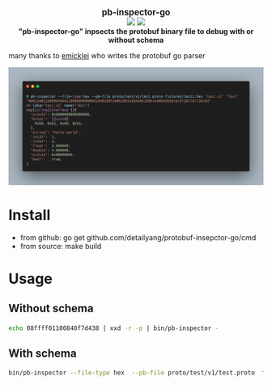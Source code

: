 <p align="center">
  <b>
    <span style="font-size:larger;">pb-inspector-go</span>
  </b>
  <br />
   <a href="https://travis-ci.org/detailyang/pb-inspector-go"><img src="https://travis-ci.org/detailyang/pb-inspector-go.svg?branch=master" /></a>
   <a href="https://ci.appveyor.com/project/detailyang/pb-inspector-go"><img src="https://ci.appveyor.com/api/projects/status/r4w4w09rwc4rpfwj?svg=true" /></a>
   <br />
   <b>"pb-inspector-go" inpsects the protobuf binary file to debug with or without schema</b>
   <p>many thanks to <a href="https://github.com/emicklei">emicklei</a> who writes the protobuf go parser</p>

   <img src="fixtures/carbon.png" />
</p>

# Install

* from github:
    go get github.com/detailyang/protobuf-insepctor-go/cmd
* from source:
    make build

# Usage

## Without schema

````bash
echo 08ffff01100840f7d438 | xxd -r -p | bin/pb-inspector -
````

## With schema

````bash
bin/pb-inspector --file-type hex  --pb-file proto/test/v1/test.proto  fixtures/test1.hex "test.v1" "Test"
````
